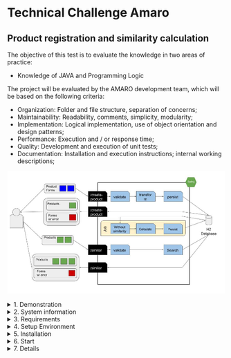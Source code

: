 # Technical Challenge Amaro

## Product registration and similarity calculation

The objective of this test is to evaluate the knowledge in two areas of practice:
- Knowledge of JAVA and Programming Logic

The project will be evaluated by the AMARO development team, which will be based on the
following criteria:
- Organization: Folder and file structure, separation of concerns;
- Maintainability: Readability, comments, simplicity, modularity;
- Implementation: Logical implementation, use of object orientation and design patterns;
- Performance: Execution and / or response time;
- Quality: Development and execution of unit tests;
- Documentation: Installation and execution instructions; internal working descriptions;

![diagram](./images/img1.jpg)


<details><summary>1. Demonstration</summary>

A version of the application and complementary software are available for use in a hosted server in the Amazon 
AWS environment. From these addresses you can access the application documentation as well as perform functional tests.

Name  | Short description | URL 
--------- | ------ | ------ 
Javadocs| Code documentation | http://ec2-35-174-4-239.compute-1.amazonaws.com:8081/
Application  | Application with the challenge | http://ec2-35-174-4-239.compute-1.amazonaws.com:8080/
Swagger  | APIs documentation | http://ec2-35-174-4-239.compute-1.amazonaws.com:8080/swagger-ui.html
Database  | H2 console | http://ec2-35-174-4-239.compute-1.amazonaws.com:8080/h2-console/


Virtual machine configuration:  

Information  | value
------------ | ------
Operation system | Ubuntu Server 18.04 LTS
vCPUs | 1
Memory | 1GB
Disk | 8GB
Instance type | T2 Micro

For access the h2 console considering use of this params:  
- JDBC URL: jdbc:h2:/home/ubuntu/h2/h2  
- UserName: sa  
- Password: password
</details>


<details><summary>2. System information</summary>

Below we describe the main software that was used to implement the project:

Category   | Name | Version 
--------- | ------ | ------ 
Language  | Java JDK Amazon Correto | 8
Framework | Spring boot | 2.3.4.RELEASE
Database  | h2 | 1.4.200
Package manager | Maven | 3.7.0
API documentation | Swagger | 2.9.2

</details>


<details><summary>3. Requirements</summary>

<details><summary>3.1  Operational System</summary>

We consider that you are using a Linux operating system as a base in a distribution Ubuntu.

</details>

<details><summary>3.2  Permissions</summary>

It is necessary the user who will install the system has permission to install software or the software are 
previously registered, configured and available for use.

</details>

</details>


<details><summary>4. Setup Environment</summary>

<details><summary>4.1  Java JDK</summary>

Java JDK installation in version 8 is required.
We recommend the installation of the AWS Java JDK Correcto which is provided free of charge by AWS at the address below:

Correct AWS JDK Information:
<https://aws.amazon.com/corretto/> 

Install the Java common:
> sudo apt-get install java-common

Download of the JDK:
> wget https://corretto.aws/downloads/latest/amazon-corretto-8-x64-linux-jdk.deb

Install the deb package:
> sudo dpkg -i amazon-corretto-8-x64-linux-jdk.deb 

Check the installation version:
> java - version

</details>

<details><summary>4.2  GIT</summary>
To have a copy of the project repository we need to install the versioning system. As a versioning system we are using 
GIT, you can have more information about it at the address below:

<https://git-scm.com/>

Install GIT from apt:
> sudo apt-get install git

Check the installation version:
> git version

</details>


<details><summary>4.3  Maven</summary>
To execute the application we need to install the package manager to solve the dependencies.
The package manager used in the project is Maven and you can access the documentation in the link below:

<https://maven.apache.org/>

Install Maven from apt:
> sudo apt-get install maven

Check the installation version:
> mvn -version

</details>

</details>

<details><summary>5.  Installation</summary>

<details><summary>5.1  Checkout the project</summary>

Now we need get a copy of the project in the git remote repository.
For this action you need execute the command below:
> git clone https://github.com/mariane-muniz/amaro.git

Access the project directory
> cd amaro/

</details>

<details><summary>5.2  Configuring the database directory</summary>

The application uses a file type database, so we need to create a directory on the machine where the application will 
generate the files referring to the database. After creating the directory it is necessary to change the file:
> src/main/resources/application.properties

Change the property below with your directory location (Don't forget to leave the file name 'h2' after the 
address of the directory):
>  spring.datasource.url

</details>

</details>

<details><summary>6.  Start</summary>

To start the application you must be in the project folder (amaro folder). In the sequence you must execute the 
command below to start the application:
> mvn spring-boot:run

</details>


<details><summary>7.  Details</summary>

You can access more information about the APIs on Swagger through the link below:
> http://ec2-3-86-213-111.compute-1.amazonaws.com:8080/swagger-ui.html

</details>
